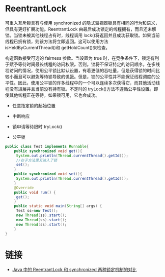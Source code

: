 # ReentrantLock

可重入互斥锁具有与使用 synchronized 的隐式监视器锁具有相同的行为和语义，但具有更好扩展功能。ReentrantLock 由最后成功锁定的线程拥有，而且还未解锁。当锁未被其他线程占有时，线程调用 lock()将返回并且成功获取锁。如果当前线程已拥有锁，则该方法将立即返回。这可以使用方法 isHeldByCurrentThread()和 getHoldCount()来检查。

构造函数接受可选的 fairness 参数。当设置为 true 时，在竞争条件下，锁定有利于赋予等待时间最长线程的访问权限。否则，锁将不保证特定的访问顺序。在多线程访问的情况，使用公平锁比默认设置，有着更低的吞吐量，但是获得锁的时间比较小而且可以避免等待锁导致的饥饿。但是，锁的公平性并不能保证线程调度的公平性。因此，使用公平锁的许多线程中的一个可以连续多次获得它，而其他活动线程没有进展并且当前没有持有锁。不定时的 tryLock()方法不遵循公平性设置。即使其他线程正在等待，如果锁可用，它也会成功。

- 任意指定锁的起始位置

- 中断响应

- 锁申请等待限时 tryLock()

- 公平锁

```java
public class Test implements Runnable{
    public synchronized void get(){
     System.out.println(Thread.currentThread().getId());
     //在子方法里又进入了锁
     set();
    }
    public synchronized void set(){
     System.out.println(Thread.currentThread().getId());
    }
    @Override
    public void run() {
     get();
    }
    public static void main(String[] args) {
     Test ss=new Test();
     new Thread(ss).start();
     new Thread(ss).start();
     new Thread(ss).start();
    }
}
```

# 链接

- [Java 中的 ReentrantLock 和 synchronized 两种锁定机制的对比](http://my.eoe.cn/niunaixiaoshu/archive/5227.html)
